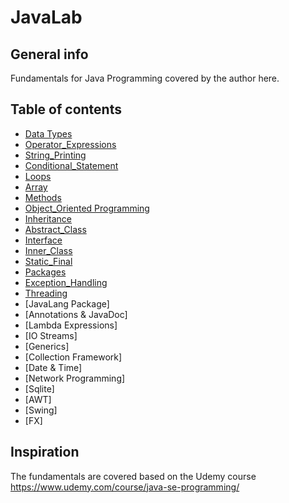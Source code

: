 # JavaLab

## General info
Fundamentals for Java Programming covered by the author here. 

## Table of contents
* [Data Types](https://github.com/nou-ros/JavaLab/tree/main/_01_javaCore/_02_Data_Types)
* [Operator_Expressions](https://github.com/nou-ros/JavaLab/tree/main/_01_javaCore/_03_Operator_Expression)
* [String_Printing](https://github.com/nou-ros/JavaLab/tree/main/_01_javaCore/_04_String_and_Printing)
* [Conditional_Statement](https://github.com/nou-ros/JavaLab/tree/main/_01_javaCore/_05_Conditional_Statement)
* [Loops](https://github.com/nou-ros/JavaLab/tree/main/_01_javaCore/_06_Loops)
* [Array](https://github.com/nou-ros/JavaLab/tree/main/_01_javaCore/_08_Array)
* [Methods](https://github.com/nou-ros/JavaLab/tree/main/_01_javaCore/_09_Methods)
* [Object_Oriented Programming](https://github.com/nou-ros/JavaLab/tree/main/_01_javaCore/_10_Object_oriented)
* [Inheritance](https://github.com/nou-ros/JavaLab/tree/main/_01_javaCore/_11_Inheritance)
* [Abstract_Class](https://github.com/nou-ros/JavaLab/tree/main/_01_javaCore/_12_Abstract_Class)
* [Interface](https://github.com/nou-ros/JavaLab/tree/main/_01_javaCore/_13_Interface)
* [Inner_Class](https://github.com/nou-ros/JavaLab/tree/main/_01_javaCore/_14_Inner_Class)
* [Static_Final](https://github.com/nou-ros/JavaLab/tree/main/_01_javaCore/_15_Static_Final)
* [Packages](https://github.com/nou-ros/JavaLab/tree/main/_01_javaCore/_16_Packages)
* [Exception_Handling](https://github.com/nou-ros/JavaLab/tree/main/_01_javaCore/_17_Exception_Handling)
* [Threading](https://github.com/nou-ros/JavaLab/tree/main/_01_javaCore/_18_Multithreading)
* [JavaLang Package]
* [Annotations & JavaDoc]
* [Lambda Expressions]
* [IO Streams]
* [Generics]
* [Collection Framework]
* [Date & Time]
* [Network Programming]
* [Sqlite]
* [AWT]
* [Swing]
* [FX]

## Inspiration
The fundamentals are covered based on the Udemy course https://www.udemy.com/course/java-se-programming/ 
